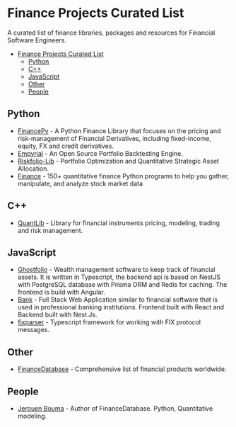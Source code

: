 # Finance Projects Curated List

A curated list of finance libraries, packages and resources for Financial Software Engineers.

- [Finance Projects Curated List](#finance-projects-curated-list)
  - [Python](#python)
  - [C++](#c)
  - [JavaScript](#javascript)
  - [Other](#other)
  - [People](#people)

## Python

- [FinancePy](https://github.com/domokane/FinancePy) - A Python Finance Library that focuses on the pricing and risk-management of Financial Derivatives, including fixed-income, equity, FX and credit derivatives.
- [Empyrial](https://github.com/ssantoshp/Empyrial) - An Open Source Portfolio Backtesting Engine.
- [Riskfolio-Lib](https://github.com/dcajasn/Riskfolio-Lib) - Portfolio Optimization and Quantitative Strategic Asset Allocation.
- [Finance](https://github.com/shashankvemuri/Finance) - 150+ quantitative finance Python programs to help you gather, manipulate, and analyze stock market data

## C++

- [QuantLib](https://www.quantlib.org/) - Library for financial instruments pricing, modeling, trading and risk management.

## JavaScript

- [Ghostfolio](https://github.com/ghostfolio/ghostfolio) - Wealth management software to keep track of financial assets. It is written in Typescript, the backend api is based on NestJS with PostgreSQL database with Prisma ORM and Redis for caching. The frontend is build with Angular.
- [Bank](https://github.com/pietrzakadrian/bank) - Full Stack Web Application similar to financial software that is used in professional banking institutions. Frontend built with React and Backend built with Nest.Js.
- [fixparser](https://gitlab.com/logotype/fixparser) - Typescript framework for working with FIX protocol messages.

## Other

- [FinanceDatabase](https://github.com/JerBouma/FinanceDatabase) - Comprehensive list of financial products worldwide.

## People

- [Jerouen Bouma](https://www.jeroenbouma.com/) - Author of FinanceDatabase. Python, Quantitative modeling.